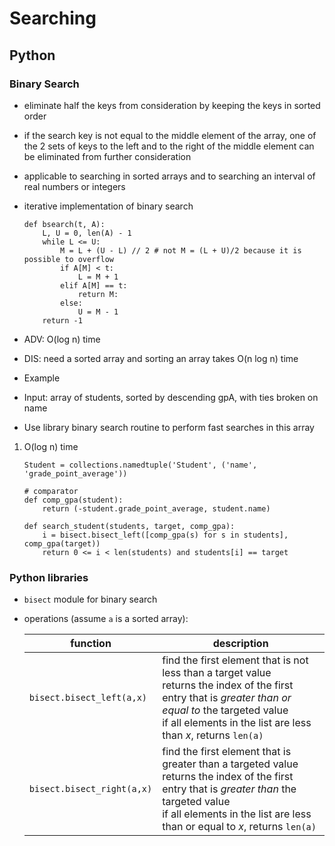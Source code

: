 # Searching 
## Python
### Binary Search
- eliminate half the keys from consideration by keeping the keys in sorted order
- if the search key is not equal to the middle element of the array, one of the 2 sets of keys to the left and to the right of the middle element can be eliminated from further consideration
- applicable to searching in sorted arrays and to searching an interval of real numbers or integers

- iterative implementation of binary search
    ```
    def bsearch(t, A):
        L, U = 0, len(A) - 1
        while L <= U:
            M = L + (U - L) // 2 # not M = (L + U)/2 because it is possible to overflow
            if A[M] < t:
                L = M + 1
            elif A[M] == t:
                return M:
            else:
                U = M - 1
        return -1
    ```

- ADV: O(log n) time
- DIS: need a sorted array and sorting an array takes O(n log n) time

- Example
- Input: array of students, sorted by descending gpA, with ties broken on name
- Use library binary search routine to perform fast searches in this array
1. O(log n) time
    ```
    Student = collections.namedtuple('Student', ('name', 'grade_point_average'))

    # comparator 
    def comp_gpa(student):
        return (-student.grade_point_average, student.name)
    
    def search_student(students, target, comp_gpa):
        i = bisect.bisect_left([comp_gpa(s) for s in students], comp_gpa(target))
        return 0 <= i < len(students) and students[i] == target
    ```

### Python libraries
- `bisect` module for binary search 
- operations (assume `a` is a sorted array):

    | function                      | description                                                       |
    |-------------------------------|-------------------------------------------------------------------|
    | `bisect.bisect_left(a,x)`     | find the first element that is not less than a target value <br> returns the index of the first entry that is *greater than or equal to* the targeted value <br> if all elements in the list are less than *x*, returns `len(a)`
    | `bisect.bisect_right(a,x)`    | find the first element that is greater than a targeted value <br> returns the index of the first entry that is *greater than* the targeted value <br> if all elements in the list are less than or equal to *x*, returns `len(a)`